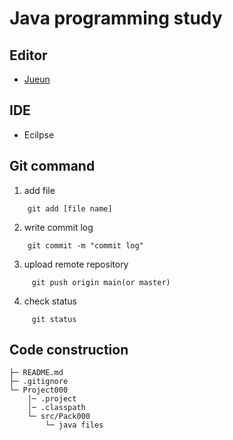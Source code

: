# Java programming study

## Editor
* [Jueun](https://github.com/jueun-cp)    

## IDE
* Ecilpse

## Git command
1. add file 
```
	git add [file name]
```
2. write commit log
```
	git commit -m "commit log" 
```
3. upload remote repository  
```
	 git push origin main(or master)
```
4. check status
```
	 git status
```
<!-- 배포를 할때는 배포할 위치를 설정해주어야 한다. -->
 
## Code construction

```
├─ README.md 
├─ .gitignore
└─ Project000
    │─ .project 
    │─ .classpath 
    └─ src/Pack000                   
        └─ java files                   
```
<br>
